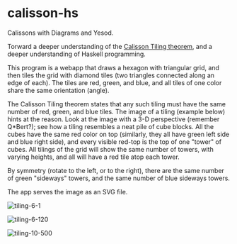 calisson-hs
===========

Calissons with Diagrams and Yesod.

Torward a deeper understanding of the [Calisson Tiling theorem](http://gurmeet.net/puzzles/tiling-with-calissons/), and a deeper understanding of Haskell programming.

This program is a webapp that draws a hexagon with triangular grid, and then tiles the grid with diamond tiles (two triangles connected along an edge of each). The tiles are red, green, and blue, and all tiles of one color share the same orientation (angle). 

The Calisson Tiling theorem states that any such tiling must have the same number of red, green, and blue tiles. The image of a tiling (example below) hints at the reason. Look at the image with a 3-D perspective (remember Q*Bert?); see how a tiling resembles a neat pile of cube blocks. All the cubes have the same red color on top (similarly, they all have green left side and blue right side), and every visible red-top is the top of one "tower" of cubes. All tilings of the grid will show the same number of towers, with varying heights, and all will have a red tile atop each tower.

By symmetry (rotate to the left, or to the right), there are the same number of green "sideways" towers, and the same number of blue sideways towers.

The app serves the image as an SVG file.

![tiling-6-1](https://cloud.githubusercontent.com/assets/656964/3594894/1d8e2e80-0ca9-11e4-9178-346cbfc6de92.png)

![tiling-6-120](https://cloud.githubusercontent.com/assets/656964/3594892/1d5f4e8a-0ca9-11e4-9951-a6f4976fcb34.png)

![tiling-10-500](https://cloud.githubusercontent.com/assets/656964/3594893/1d8d6ab8-0ca9-11e4-8203-513c89095e23.png)
